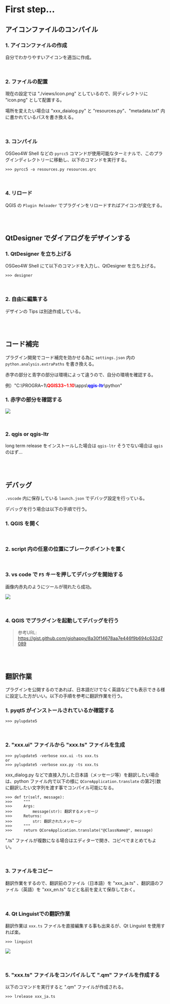 # **First step...**

## **アイコンファイルのコンパイル**

### 1. **アイコンファイルの作成**

自分でわかりやすいアイコンを適当に作成。

<br>

### 2. **ファイルの配置**

現在の設定では "./views/icon.png" としているので、同ディレクトリに "icon.png" として配置する。

場所を変えたい場合は "xxx_daialog.py" と "resources.py"、"metadata.txt" 内に書かれているパスを書き換える。

<br>

### 3. **コンパイル**
OSGeo4W Shell などの `pyrcc5` コマンドが使用可能なターミナルで、このプラグインディレクトリーに移動し、以下のコマンドを実行する。

```
>>> pyrcc5 -o resources.py resources.qrc
```

<br>

### 4. **リロード**
QGIS の `Plugin Reloader` でプラグインをリロードすればアイコンが変化する。

<br><br>

## **QtDesigner でダイアログをデザインする**

### 1. **QtDesigner を立ち上げる**

OSGeo4W Shell にて以下のコマンドを入力し、QtDesigner を立ち上げる。

```
>>> designer
```

<br>

### 2. **自由に編集する**

デザインの Tips は別途作成している。

<br><br>

## **コード補完**
プラグイン開発でコード補完を効かせる為に `settings.json` 内の `python.analysis.extraPaths` を書き換える。

赤字の部分と青字の部分は環境によって違うので、自分の環境を確認する。

例）"C:\\PROGRA~1\\<span style="color: red; font-weight: bold;">QGIS33~1.10</span>\\apps\\<span style="color: blue; font-weight: bold;">qgis-ltr</span>\\python"

### 1. **赤字の部分を確認する**

![](../views/doc_imgs/auto_complite_path.png)

<br>

### 2. **qgis or qgis-ltr**

long term release をインストールした場合は `qgis-ltr` そうでない場合は `qgis` のはず...

<br><br>

## **デバッグ**

`.vscode` 内に保存している `launch.json` でデバッグ設定を行っている。

デバッグを行う場合は以下の手順で行う。

### 1. **QGIS を開く**

<br>

### 2. **script 内の任意の位置にブレークポイントを置く**

<br>

### 3. **vs code で `F5` キーを押してデバッグを開始する**
    
画像内赤丸のようにツールが現れたら成功。

![](../views/doc_imgs/start_debug.png)

<br>

### 4. **QGIS でプラグインを起動してデバッグを行う**


> 参考URL: https://gist.github.com/giohappy/8a30f14678aa7e446f9b694c632d7089

<br><br>

## **翻訳作業**
プラグインを公開するのであれば、日本語だけでなく英語などでも表示できる様に設定した方がいい。以下の手順を参考に翻訳作業を行う。

### 1. **pyqt5 がインストールされているか確認する**

```
>>> pylupdate5
```

<br>

### 2. **"xxx.ui" ファイルから "xxx.ts" ファイルを生成**

```
>>> pylupdate5 -verbose xxx.ui -ts xxx.ts
or
>>> pylupdate5 -verbose xxx.py -ts xxx.ts
```
    
xxx_dialog.py などで直接入力した日本語（メッセージ等）を翻訳したい場合は、python ファイル内で以下の様に `QCoreApplication.translate` の第2引数に翻訳したい文字列を渡す事でコンパイル可能になる。

```
>>> def tr(self, message):
>>>     """
>>>     Args:
>>>         message(str): 翻訳するメッセージ
>>>     Returns:
>>>         str: 翻訳されたメッセージ
>>>     """
>>>     return QCoreApplication.translate("@ClassName@", message)
```
    
".ts" ファイルが複数になる場合はエディターで開き、コピペでまとめてもよい。

<br>

### 3. **ファイルをコピー**

翻訳作業をするので、翻訳前のファイル（日本語）を "xxx_ja.ts" 、翻訳語のファイル（英語）を "xxx_en.ts" などと名前を変えて保存しておく。


<br>

### 4. **Qt Linguistでの翻訳作業**

翻訳作業は `xxx.ts` ファイルを直接編集する事も出来るが、Qt Linguist を使用すれば楽。

```
>>> linguist
```
![](../views/doc_imgs/linguist_img.png)

<br>

### 5. **"xxx.ts" ファイルをコンパイルして ".qm" ファイルを作成する**

以下のコマンドを実行すると ".qm" ファイルが作成される。
```
>>> lrelease xxx_ja.ts
```